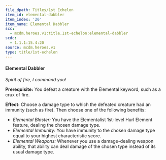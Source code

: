 ```yaml
---
file_dpath: Titles/1st Echelon
item_id: elemental-dabbler
item_index: '20'
item_name: Elemental Dabbler
scc:
  - mcdm.heroes.v1:title.1st-echelon:elemental-dabbler
scdc:
  - 1.1.1:15.4:20
source: mcdm.heroes.v1
type: title/1st-echelon
---
```


#### Elemental Dabbler

*Spirit of fire, I command you!*

**Prerequisite:** You defeat a creature with the Elemental keyword, such as a crux of fire.

**Effect:** Choose a damage type to which the defeated creature had an immunity (such as fire). Then choose one of the following benefits:

- *Elemental Blaster:* You have the Elementalist 1st-level Hurl Element feature, dealing the chosen damage type.
- *Elemental Immunity:* You have immunity to the chosen damage type equal to your highest characteristic score.
- *Elemental Weapons:* Whenever you use a damage-dealing weapon ability, that ability can deal damage of the chosen type instead of its usual damage type.
